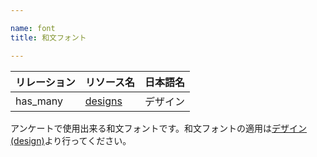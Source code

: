 ```yaml
---

name: font
title: 和文フォント

---
```


|リレーション|リソース名|日本語名|
|:---|:---|:---|
|has_many|[designs](#design)|デザイン|

アンケートで使用出来る和文フォントです。和文フォントの適用は[デザイン(design)](#design)より行ってください。
